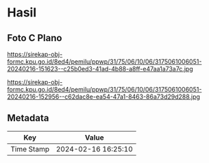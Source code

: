 # Hasil

## Foto C Plano

https://sirekap-obj-formc.kpu.go.id/8ed4/pemilu/ppwp/31/75/06/10/06/3175061006051-20240216-151623--c25b0ed3-41ad-4b88-a8ff-e47aa1a73a7c.jpg

https://sirekap-obj-formc.kpu.go.id/8ed4/pemilu/ppwp/31/75/06/10/06/3175061006051-20240216-152956--c62dac8e-ea54-47a1-8463-86a73d29d288.jpg


## Metadata

| Key        | Value               |
| ---------- | ------------------- |
| Time Stamp | 2024-02-16 16:25:10 |



